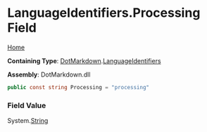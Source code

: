 # LanguageIdentifiers\.Processing Field

[Home](../../../README.md)

**Containing Type**: [DotMarkdown](../../README.md)\.[LanguageIdentifiers](../README.md)

**Assembly**: DotMarkdown\.dll

```csharp
public const string Processing = "processing"
```

### Field Value

System\.[String](https://docs.microsoft.com/en-us/dotnet/api/system.string)